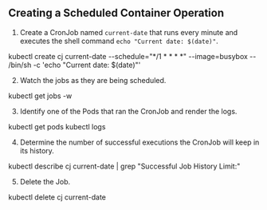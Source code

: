## Creating a Scheduled Container Operation

1. Create a CronJob named `current-date` that runs every minute and executes the shell command `echo "Current date: $(date)"`.

kubectl create cj current-date --schedule="*/1 * * * *" --image=busybox -- /bin/sh -c 'echo "Current date: $(date)"'

2. Watch the jobs as they are being scheduled.

kubectl get jobs -w

3. Identify one of the Pods that ran the CronJob and render the logs.

kubectl get pods
kubectl logs <pod-name>

4. Determine the number of successful executions the CronJob will keep in its history.

kubectl describe cj current-date | grep "Successful Job History Limit:"

5. Delete the Job.

kubectl delete cj current-date